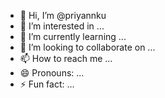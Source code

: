 - 👋 Hi, I’m @priyannku
- 👀 I’m interested in ...
- 🌱 I’m currently learning ...
- 💞️ I’m looking to collaborate on ...
- 📫 How to reach me ...
- 😄 Pronouns: ...
- ⚡ Fun fact: ...

<!---
priyannku/priyannku is a ✨ special ✨ repository because its `README.md` (this file) appears on your GitHub profile.
You can click the Preview link to take a look at your changes.
--->
